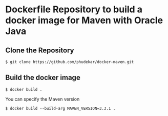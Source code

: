 Dockerfile Repository to build a docker image for Maven with Oracle Java
====

## Clone the Repository

`$ git clone https://github.com/phudekar/docker-maven.git`

## Build the docker image

`$ docker build .`

You can specify the Maven version

`$ docker build --build-arg MAVEN_VERSION=3.3.1 .`
